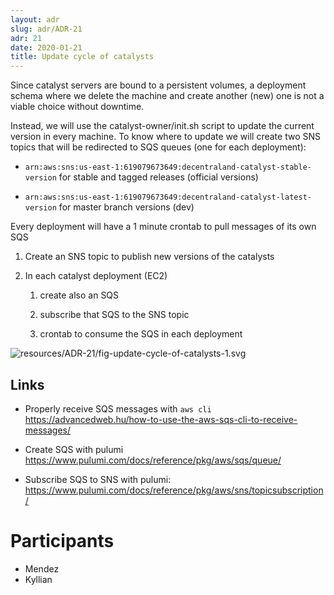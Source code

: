 ```yaml
---
layout: adr
slug: adr/ADR-21
adr: 21
date: 2020-01-21
title: Update cycle of catalysts
---
```


Since catalyst servers are bound to a persistent volumes, a deployment schema where we delete the machine and create another (new) one is not a viable choice without downtime.

Instead, we will use the catalyst-owner/init.sh script to update the current version in every machine. To know where to update we will create two SNS topics that will be redirected to SQS queues (one for each deployment):

- `arn:aws:sns:us-east-1:619079673649:decentraland-catalyst-stable-version` for stable and tagged releases (official versions)

- `arn:aws:sns:us-east-1:619079673649:decentraland-catalyst-latest-version` for master branch versions (dev)

Every deployment will have a 1 minute crontab to pull messages of its own SQS

1. Create an SNS topic to publish new versions of the catalysts

2. In each catalyst deployment (EC2)  

   1. create also an SQS

   2. subscribe that SQS to the SNS topic

   3. crontab to consume the SQS in each deployment

<!--
```sequence
participant ci
participant SNS (global and public) as sns
participant SQS (one per deployment) as sqs
participant EC2 (one per deployment) as ec2
ci-&gt;sns: new version published (using aws cli)
sns-&gt;sqs: aws.sns.TopicSubscription
ec2-&gt;ec2: cron (aws sqs receive-message)
sqs--&gt;ec2: message
ec2-&gt;ec2: ./init.sh
ec2--&gt;sqs: delete-message (if succeed)
```
-->
![resources/ADR-21/fig-update-cycle-of-catalysts-1.svg](resources/ADR-21/fig-update-cycle-of-catalysts-1.svg)

## Links

- Properly receive SQS messages with `aws cli` https://advancedweb.hu/how-to-use-the-aws-sqs-cli-to-receive-messages/

- Create SQS with pulumi https://www.pulumi.com/docs/reference/pkg/aws/sqs/queue/

- Subscribe SQS to SNS with pulumi: https://www.pulumi.com/docs/reference/pkg/aws/sns/topicsubscription/

# Participants

- Mendez
- Kyllian

